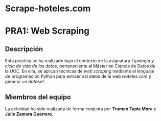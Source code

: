 # Scrape-hoteles.com
# PRA1: Web Scraping

## Descripción

Esta práctica se ha realizado bajo el contexto de la asignatura _Tipología y ciclo de vida de los datos_, perteneciente al Máster en Ciencia de Datos de la UOC. En ella, se aplican técnicas de _web scraping_ mediante el lenguaje de programación Python para extraer así datos de la web _Hoteles.com_ y generar un _dataset_.

## Miembros del equipo

La actividad ha sido realizada de forma conjunta por **Truman Tapia Mora** y **Julio Zamora Guerrero**.
